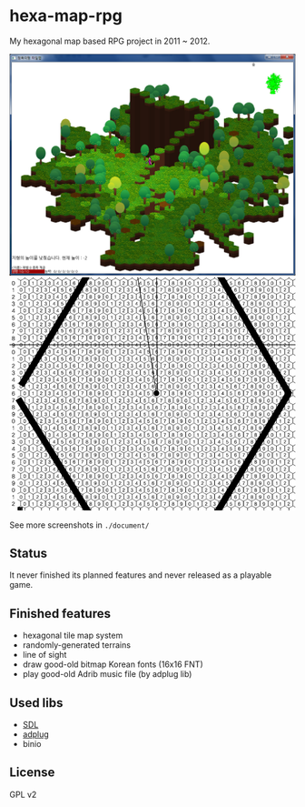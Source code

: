 hexa-map-rpg
============
My hexagonal map based RPG project in 2011 ~ 2012.

![screenshot-height](https://raw.githubusercontent.com/bakyeono/hexa-map-rpg/master/document/screenshot-height.jpg)
![line-of-sight](https://raw.githubusercontent.com/bakyeono/hexa-map-rpg/master/document/lineofsight-calculation1.jpg)

See more screenshots in `./document/`

## Status

It never finished its planned features and never released as a playable game.

## Finished features

- hexagonal tile map system
- randomly-generated terrains
- line of sight
- draw good-old bitmap Korean fonts (16x16 FNT)
- play good-old Adrib music file (by adplug lib)

## Used libs

- [SDL][sdl]
- [adplug][adplug]
- binio

## License

GPL v2


[sdl]: https://www.libsdl.org
[adplug]: http://adplug.sourceforge.net
